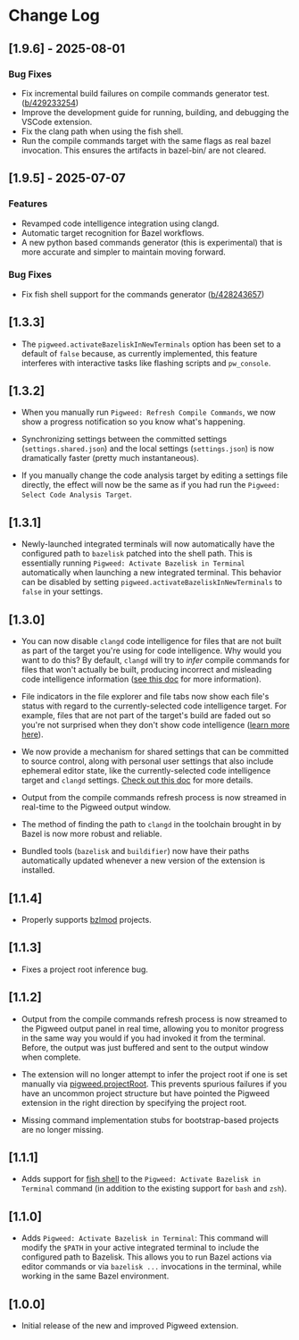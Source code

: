 # Change Log

## [1.9.6] - 2025-08-01

### Bug Fixes

 - Fix incremental build failures on compile commands generator test.
   ([b/429233254](https://issuetracker.google.com/b/429233254))
 - Improve the development guide for running, building, and debugging the
   VSCode extension.
 - Fix the clang path when using the fish shell.
 - Run the compile commands target with the same flags as real bazel
   invocation. This ensures the artifacts in bazel-bin/ are not cleared.

## [1.9.5] - 2025-07-07

### Features

 - Revamped code intelligence integration using clangd.
 - Automatic target recognition for Bazel workflows.
 - A new python based commands generator (this is experimental) that is more
   accurate and simpler to maintain moving forward.

### Bug Fixes

 - Fix fish shell support for the commands generator ([b/428243657](https://issuetracker.google.com/428243657))

## [1.3.3]

- The `pigweed.activateBazeliskInNewTerminals` option has been set to a default
  of `false` because, as currently implemented, this feature interferes with
  interactive tasks like flashing scripts and `pw_console`.

## [1.3.2]

- When you manually run `Pigweed: Refresh Compile Commands`, we now show a
  progress notification so you know what's happening.

- Synchronizing settings between the committed settings (`settings.shared.json`)
  and the local settings (`settings.json`) is now dramatically faster (pretty
  much instantaneous).

- If you manually change the code analysis target by editing a settings file
  directly, the effect will now be the same as if you had run the
  `Pigweed: Select Code Analysis Target`.

## [1.3.1]

- Newly-launched integrated terminals will now automatically have the
  configured path to `bazelisk` patched into the shell path. This is essentially
  running `Pigweed: Activate Bazelisk in Terminal` automatically when launching
  a new integrated terminal. This behavior can be disabled by setting
  `pigweed.activateBazeliskInNewTerminals` to `false` in your settings.

## [1.3.0]

- You can now disable `clangd` code intelligence for files that are not built
  as part of the target you're using for code intelligence. Why would you want
  to do this? By default, `clangd` will try to *infer* compile commands for
  files that won't actually be built, producing incorrect and misleading code
  intelligence information ([see this doc](https://pigweed.dev/pw_ide/guide/vscode/code_intelligence.html#inactive-and-orphaned-source-files)
  for more information).

- File indicators in the file explorer and file tabs now show each file's status
  with regard to the currently-selected code intelligence target. For example,
  files that are not part of the target's build are faded out so you're not
  surprised when they don't show code intelligence ([learn more here](https://pigweed.dev/pw_ide/guide/vscode/code_intelligence.html#inactive-and-orphaned-source-files)).

- We now provide a mechanism for shared settings that can be committed to source
  control, along with personal user settings that also include ephemeral editor
  state, like the currently-selected code intelligence target and `clangd`
  settings. [Check out this doc](https://pigweed.dev/pw_ide/guide/vscode/#project-settings)
  for more details.

- Output from the compile commands refresh process is now streamed in real-time
  to the Pigweed output window.

- The method of finding the path to `clangd` in the toolchain brought in by
  Bazel is now more robust and reliable.

- Bundled tools (`bazelisk` and `buildifier`) now have their paths automatically
  updated whenever a new version of the extension is installed.

## [1.1.4]

- Properly supports [bzlmod](https://docs.bazel.build/versions/5.1.0/bzlmod.html)
  projects.

## [1.1.3]

- Fixes a project root inference bug.

## [1.1.2]

- Output from the compile commands refresh process is now streamed to the
  Pigweed output panel in real time, allowing you to monitor progress in the
  same way you would if you had invoked it from the terminal. Before, the output
  was just buffered and sent to the output window when complete.

- The extension will no longer attempt to infer the project root if one is set
  manually via [pigweed.projectRoot](https://pigweed.dev/pw_ide/guide/vscode/#pigweed.projectRoot).
  This prevents spurious failures if you have an uncommon project structure but
  have pointed the Pigweed extension in the right direction by specifying the
  project root.

- Missing command implementation stubs for bootstrap-based projects are no
  longer missing.

## [1.1.1]

- Adds support for [fish shell](https://fishshell.com/) to the
  `Pigweed: Activate Bazelisk in Terminal` command (in addition to the existing
  support for `bash` and `zsh`).

## [1.1.0]

- Adds `Pigweed: Activate Bazelisk in Terminal`: This command will modify the
  `$PATH` in your active integrated terminal to include the configured path to
  Bazelisk. This allows you to run Bazel actions via editor commands or via
  `bazelisk ...` invocations in the terminal, while working in the same Bazel
  environment.

## [1.0.0]

- Initial release of the new and improved Pigweed extension.
